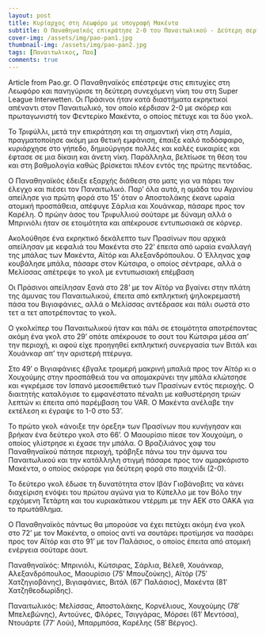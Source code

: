 ```yaml
---
layout: post
title: Κυρίαρχος στη Λεωφόρο με υπογραφή Μακέντα
subtitle: Ο Παναθηναϊκός επικράτησε 2-0 του Παναιτωλικού - Δεύτερη σερί νίκη
cover-img: /assets/img/pao-pan1.jpg
thumbnail-img: /assets/img/pao-pan2.jpg  
tags: [Παναιτωλικος, Παο]
comments: true
---
```

Article from Pao.gr.
Ο Παναθηναϊκός επέστρεψε στις επιτυχίες στη Λεωφόρο και πανηγύρισε τη δεύτερη συνεχόμενη νίκη του στη Super League Interwetten. Οι Πράσινοι ήταν κατά διαστήματα εκρηκτικοί απέναντι 
στον Παναιτωλικό, τον οποίο κέρδισαν 2-0 με σκόρερ και πρωταγωνιστή τον Φεντερίκο Μακέντα, ο οποίος πέτυχε και τα δύο γκολ.

Το Τριφύλλι, μετά την επικράτηση και τη σημαντική νίκη στη Λαμία, πραγματοποίησε ακόμη μια θετική εμφάνιση, έπαιξε καλό ποδόσφαιρο, κυριάρχησε στο γήπεδο, δημιούργησε πολλές 
και καλές ευκαιρίες και έφτασε σε μια δίκαιη και άνετη νίκη. Παράλληλα, βελτίωσε τη θέση του και στη βαθμολογία καθώς βρίσκεται πλέον εντός της πρώτης πεντάδας.

Ο Παναθηναϊκός έδειξε εξαρχής διάθεση στο ματς για να πάρει τον έλεγχο και πιέσει τον Παναιτωλικό. Παρ’ όλα αυτά, η ομάδα του Αγρινίου απείλησε για πρώτη φορά στο 15’ όταν 
ο Αποστολάκης έκανε ωραία ατομική προσπάθεια, απέφυγε Σάρλια και Χουάνκαρ, πάσαρε προς τον Καρέλη. Ο πρώην άσος του Τριφυλλιού σούταρε με δύναμη αλλά ο Μπρινιόλι ήταν σε 
ετοιμότητα και απέκρουσε εντυπωσιακά σε κόρνερ.

Ακολούθησε ένα εκρηκτικό δεκάλεπτο των Πρασίνων που αρχικά απείλησαν με κεφαλιά του Μακέντα στο 22’ έπειτα από ωραία εναλλαγή της μπάλας των Μακέντα, Αϊτόρ και Αλεξανδρόπουλου.
Ο Έλληνας χαφ κουβάλησε μπάλα, πάσαρε στον Κώτσιρα, ο οποίος σέντραρε, αλλά ο Μελίσσας απέτρεψε το γκολ με εντυπωσιακή επέμβαση

Οι Πράσινοι απείλησαν ξανά στο 28’ με τον Αϊτόρ να βγαίνει στην πλάτη της άμυνας του Παναιτωλικού, έπειτα από εκπληκτική ψηλοκρεμαστή πάσα του Βιγιαφάνιες, αλλά ο Μελίσσας 
αντέδρασε και πάλι σωστά στο τετ α τετ αποτρέποντας το γκολ.

Ο γκολκίπερ του Παναιτωλικού ήταν και πάλι σε ετοιμότητα αποτρέποντας ακόμη ένα γκολ στο 29’ οπότε απέκρουσε το σουτ του Κώτσιρα μέσα απ’ την περιοχή, κι αφού είχε προηγηθεί 
εκπληκτική συνεργασία των Βιτάλ και Χουάνκαρ απ’ την αριστερή πτέρυγα.

Στο 49′ ο Βιγιαφάνιες έβγαλε τρομερή μακρινή μπαλιά προς τον Αϊτόρ κι ο Χουχούμης στην προσπάθειά του να απομακρύνει την μπάλα κλώτσησε και «γκρέμισε τον Ισπανό μεσοεπιθετικό
των Πρασίνων εντός περιοχής. Ο διαιτητής καταλόγισε το εμφανέστατο πέναλτι με καθυστέρηση τριών λεπτών κι έπειτα από παρέμβαση του VAR. O Μακέντα ανέλαβε την εκτέλεση κι έγραψε 
το 1-0 στο 53’.

Το πρώτο γκολ «άνοιξε την όρεξη» των Πρασίνων που κυνήγησαν και βρήκαν ένα δεύτερο γκολ στο 66’. Ο Μαουρίσιο πίεσε τον Χουχούμη, ο οποίος γλίστρησε κι έχασε την μπάλα. 
Ο Βραζιλιάνος χαφ του Παναθηναϊκού πάτησε περιοχή, τράβηξε πάνω του την άμυνα του Παναιτωλικού και την κατάλληλη στιγμή πάσαρε προς τον αμαρκάριστο Μακέντα, ο οποίος σκόραρε 
για δεύτερη φορά στο παιχνίδι (2-0).

Το δεύτερο γκολ έδωσε τη δυνατότητα στον Ιβάν Γιοβάνοβιτς να κάνει διαχείριση ενόψει του πρώτου αγώνα για το Κύπελλο με τον Βόλο την ερχόμενη Τετάρτη και του κυριακάτικου 
ντέρμπι με την ΑΕΚ στο ΟΑΚΑ για το πρωτάθλημα.

Ο Παναθηναϊκός πάντως θα μπορούσε να έχει πετύχει ακόμη ένα γκολ στο 72’ με τον Μακέντα, ο οποίος αντί να σουτάρει προτίμησε να πασάρει προς τον Αϊτόρ και στο 91’ με τον
Παλάσιος, ο οποίος έπειτα από ατομική ενέργεια σούταρε άουτ.

Παναθηναϊκός: Μπρινιόλι, Κώτσιρας, Σάρλια, Βέλεθ, Χουάνκαρ, Αλεξανδρόπουλος, Μαουρίσιο (75′ Μπουζούκης), Αϊτόρ (75′ Χατζηγιοβάνης), Βιγιαφάνιες, Βιτάλ (67′ Παλάσιος), 
Μακέντα (81′ Χατζηθεοδωρίδης).

Παναιτωλικός: Μελίσσας, Αποστολάκης, Κορνέλιους, Χουχούμης (78′ Μπελεβώνης), Αντούνες, Φλόρες, Τσιγγάρας, Μόρσει (61′ Μεντόσα), Ντουάρτε (77′ Λούι), Μπαρμπόσα, Καρέλης 
(58′ Βέργος).
